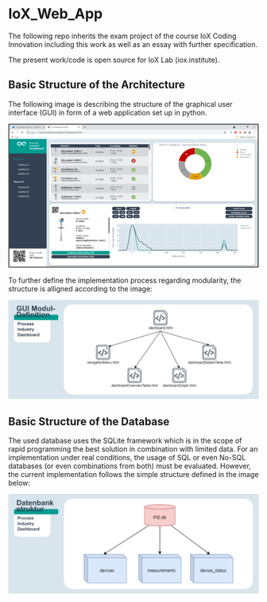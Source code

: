 # IoX_Web_App
The following repo inherits the exam project of the course IoX Coding Innovation including this work as well as an essay with further specification.

The present work/code is open source for IoX Lab (iox.institute).

## Basic Structure of the Architecture
The following image is describing the structure of the graphical user interface (GUI) in form of a web application set up in python.

![IoX_Web_App](./IoX_Web_App/Resources/GUI.png)

To further define the implementation process regarding modularity, the structure is alligned according to the image:

![IoX_Web_App](./IoX_Web_App/Resources/GUI_Implementation.png)

## Basic Structure of the Database

The used database uses the SQLite framework which is in the scope of rapid programming the best solution in combination with limited data. For an implementation under real conditions, the usage of SQL or even No-SQL databases (or even combinations from both) must be evaluated. However, the current implementation follows the simple structure defined in the image below:

![IoX_Web_App](./IoX_Web_App/Resources/Database.png)
